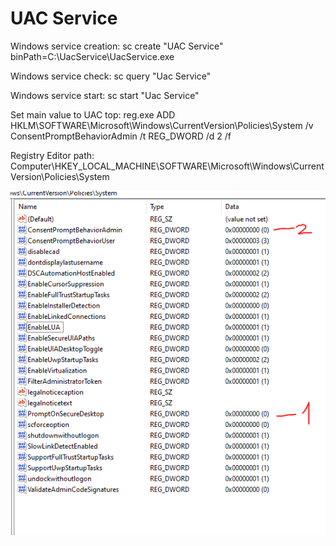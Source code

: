 # UAC Service

Windows service creation:
sc create "UAC Service" binPath=C:\UacService\UacService.exe

Windows service check:
sc query "Uac Service"

Windows service start:
sc start "Uac Service"

Set main value to UAC top:
reg.exe ADD HKLM\SOFTWARE\Microsoft\Windows\CurrentVersion\Policies\System /v  ConsentPromptBehaviorAdmin /t REG_DWORD /d 2 /f

Registry Editor path:
Computer\HKEY_LOCAL_MACHINE\SOFTWARE\Microsoft\Windows\CurrentVersion\Policies\System

![Service Screenshot](/images/services-screenshot.png)
